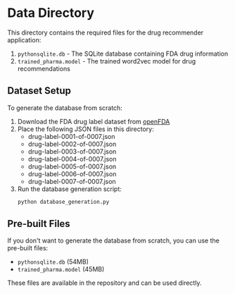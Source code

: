 # Data Directory

This directory contains the required files for the drug recommender application:

1. `pythonsqlite.db` - The SQLite database containing FDA drug information
2. `trained_pharma.model` - The trained word2vec model for drug recommendations

## Dataset Setup

To generate the database from scratch:

1. Download the FDA drug label dataset from [openFDA](https://open.fda.gov/apis/drug/label/download/)
2. Place the following JSON files in this directory:
   - drug-label-0001-of-0007.json
   - drug-label-0002-of-0007.json
   - drug-label-0003-of-0007.json
   - drug-label-0004-of-0007.json
   - drug-label-0005-of-0007.json
   - drug-label-0006-of-0007.json
   - drug-label-0007-of-0007.json
3. Run the database generation script:
   ```bash
   python database_generation.py
   ```

## Pre-built Files

If you don't want to generate the database from scratch, you can use the pre-built files:

- `pythonsqlite.db` (54MB)
- `trained_pharma.model` (45MB)

These files are available in the repository and can be used directly. 